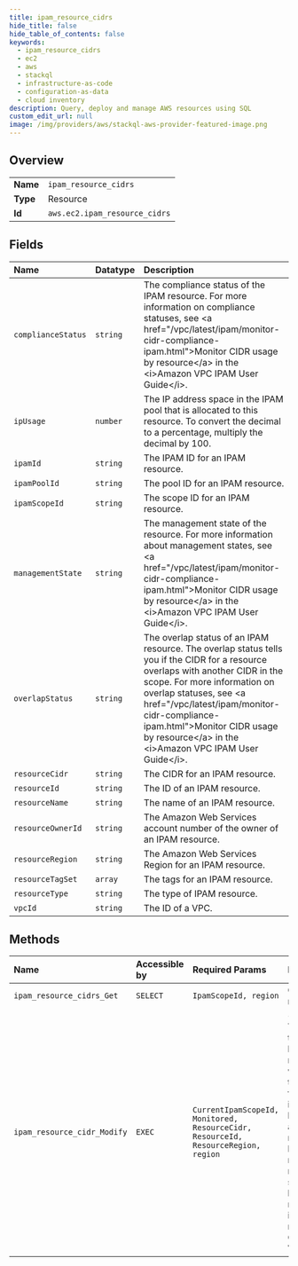 ```yaml
---
title: ipam_resource_cidrs
hide_title: false
hide_table_of_contents: false
keywords:
  - ipam_resource_cidrs
  - ec2
  - aws    
  - stackql
  - infrastructure-as-code
  - configuration-as-data
  - cloud inventory
description: Query, deploy and manage AWS resources using SQL
custom_edit_url: null
image: /img/providers/aws/stackql-aws-provider-featured-image.png
---
```

  
    

## Overview
<table><tbody>
<tr><td><b>Name</b></td><td><code>ipam_resource_cidrs</code></td></tr>
<tr><td><b>Type</b></td><td>Resource</td></tr>
<tr><td><b>Id</b></td><td><code>aws.ec2.ipam_resource_cidrs</code></td></tr>
</tbody></table>

## Fields
| Name | Datatype | Description |
|:-----|:---------|:------------|
| `complianceStatus` | `string` | The compliance status of the IPAM resource. For more information on compliance statuses, see &lt;a href="/vpc/latest/ipam/monitor-cidr-compliance-ipam.html"&gt;Monitor CIDR usage by resource&lt;/a&gt; in the &lt;i&gt;Amazon VPC IPAM User Guide&lt;/i&gt;. |
| `ipUsage` | `number` | The IP address space in the IPAM pool that is allocated to this resource. To convert the decimal to a percentage, multiply the decimal by 100. |
| `ipamId` | `string` | The IPAM ID for an IPAM resource. |
| `ipamPoolId` | `string` | The pool ID for an IPAM resource. |
| `ipamScopeId` | `string` | The scope ID for an IPAM resource. |
| `managementState` | `string` | The management state of the resource. For more information about management states, see &lt;a href="/vpc/latest/ipam/monitor-cidr-compliance-ipam.html"&gt;Monitor CIDR usage by resource&lt;/a&gt; in the &lt;i&gt;Amazon VPC IPAM User Guide&lt;/i&gt;. |
| `overlapStatus` | `string` | The overlap status of an IPAM resource. The overlap status tells you if the CIDR for a resource overlaps with another CIDR in the scope. For more information on overlap statuses, see &lt;a href="/vpc/latest/ipam/monitor-cidr-compliance-ipam.html"&gt;Monitor CIDR usage by resource&lt;/a&gt; in the &lt;i&gt;Amazon VPC IPAM User Guide&lt;/i&gt;. |
| `resourceCidr` | `string` | The CIDR for an IPAM resource. |
| `resourceId` | `string` | The ID of an IPAM resource. |
| `resourceName` | `string` | The name of an IPAM resource. |
| `resourceOwnerId` | `string` | The Amazon Web Services account number of the owner of an IPAM resource. |
| `resourceRegion` | `string` | The Amazon Web Services Region for an IPAM resource. |
| `resourceTagSet` | `array` | The tags for an IPAM resource. |
| `resourceType` | `string` | The type of IPAM resource. |
| `vpcId` | `string` | The ID of a VPC. |
## Methods
| Name | Accessible by | Required Params | Description |
|:-----|:--------------|:----------------|:------------|
| `ipam_resource_cidrs_Get` | `SELECT` | `IpamScopeId, region` | Get information about the resources in a scope. |
| `ipam_resource_cidr_Modify` | `EXEC` | `CurrentIpamScopeId, Monitored, ResourceCidr, ResourceId, ResourceRegion, region` | &lt;p&gt;Modify a resource CIDR. You can use this action to transfer resource CIDRs between scopes and ignore resource CIDRs that you do not want to manage. If set to false, the resource will not be tracked for overlap, it cannot be auto-imported into a pool, and it will be removed from any pool it has an allocation in.&lt;/p&gt; &lt;p&gt;For more information, see &lt;a href="/vpc/latest/ipam/move-resource-ipam.html"&gt;Move resource CIDRs between scopes&lt;/a&gt; and &lt;a href="/vpc/latest/ipam/change-monitoring-state-ipam.html"&gt;Change the monitoring state of resource CIDRs&lt;/a&gt; in the &lt;i&gt;Amazon VPC IPAM User Guide&lt;/i&gt;.&lt;/p&gt; |
